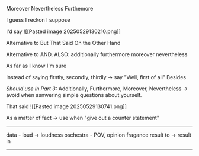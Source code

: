 
Moreover
Nevertheless
Furthemore

I guess
I reckon 
I suppose 

I'd say 
![[Pasted image 20250529130210.png]]

Alternative to But
	That Said
	On the Other Hand 

Alternative to AND, ALSO:
	additionally
	furthermore
	moreover
	nevertheless

As far as I know
I'm sure

Instead of saying firstly, secondly, thirdly -> say "Well, first of all"
Besides 

*Should use in Part 3:* Additionally, Furthermore, Moreover, Nevertheless -> avoid when asnwering simple questions about yourself. 

That said
![[Pasted image 20250529130741.png]]

As a matter of fact -> use when "give out a counter statement"

---

data - 
loud -> loudness
oschestra - 
POV, opinion 
fragance
result to -> result in

---

